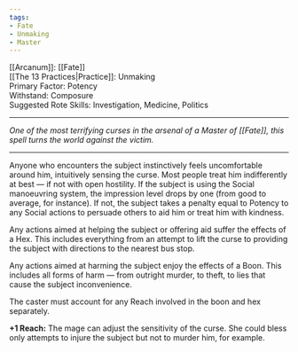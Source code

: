```yaml
---
tags:
- Fate
- Unmaking
- Master
---
```


[[Arcanum]]: [[Fate]]\
[[The 13 Practices|Practice]]: Unmaking\
Primary Factor: Potency\
Withstand: Composure\
Suggested Rote Skills: Investigation, Medicine, Politics

---

_One of the most terrifying curses in the arsenal of a Master of [[Fate]], this spell turns the world against the victim._

---

Anyone who encounters the subject instinctively feels uncomfortable around him, intuitively sensing the curse. Most people treat him indifferently at best — if not with open hostility. If the subject is using the Social manoeuvring system, the impression level drops by one (from good to average, for instance). If not, the subject takes a penalty equal to Potency to any Social actions to persuade others to aid him or treat him with kindness.

Any actions aimed at helping the subject or offering aid suffer the effects of a Hex. This includes everything from an attempt to lift the curse to providing the subject with directions to the nearest bus stop.

Any actions aimed at harming the subject enjoy the effects of a Boon. This includes all forms of harm — from outright murder, to theft, to lies that cause the subject inconvenience.

The caster must account for any Reach involved in the boon and hex separately.

**+1 Reach:** The mage can adjust the sensitivity of the curse. She could bless only attempts to injure the subject but not to murder him, for example.